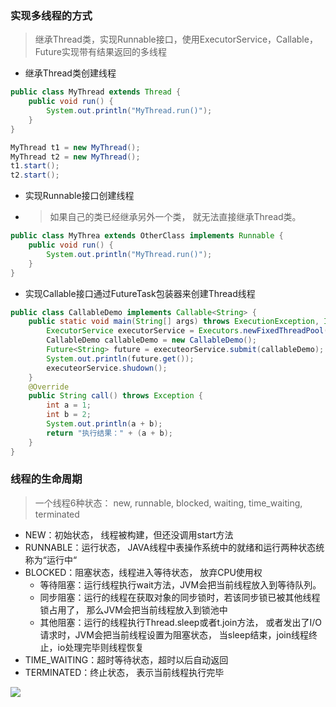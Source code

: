 ### 实现多线程的方式

> 继承Thread类，实现Runnable接口，使用ExecutorService，Callable，Future实现带有结果返回的多线程

* 继承Thread类创建线程

```java
public class MyThread extends Thread {
    public void run() {
        System.out.println("MyThread.run()");
    }
}

MyThread t1 = new MyThread();
MyThread t2 = new MyThread();
t1.start();
t2.start();
```

* 实现Runnable接口创建线程
* > 如果自己的类已经继承另外一个类， 就无法直接继承Thread类。

```java
public class MyThrea extends OtherClass implements Runnable {
    public void run() {
        System.out.println("MyThread.run()");
    }
}
```

* 实现Callable接口通过FutureTask包装器来创建Thread线程

```java
public class CallableDemo implements Callable<String> {
    public static void main(String[] args) throws ExecutionException, InterruptedException {
        ExecutorService executorService = Executors.newFixedThreadPool(1);
        CallableDemo callableDemo = new CallableDemo();
        Future<String> future = executeorService.submit(callableDemo);
        System.out.println(future.get());
        executeorService.shudown();
    }
    @Override
    public String call() throws Exception {
        int a = 1;
        int b = 2;
        System.out.println(a + b);
        return "执行结果：" + (a + b); 
    }
}
```

### 线程的生命周期

> 一个线程6种状态： new, runnable, blocked, waiting, time\_waiting, terminated

* NEW：初始状态， 线程被构建，但还没调用start方法
* RUNNABLE：运行状态， JAVA线程中表操作系统中的就绪和运行两种状态统称为“运行中“
* BLOCKED：阻塞状态，线程进入等待状态， 放弃CPU使用权
  * 等待阻塞：运行线程执行wait方法，JVM会把当前线程放入到等待队列。
  * 同步阻塞：运行的线程在获取对象的同步锁时，若该同步锁已被其他线程锁占用了， 那么JVM会把当前线程放入到锁池中
  * 其他阻塞：运行的线程执行Thread.sleep或者t.join方法， 或者发出了I/O请求时，JVM会把当前线程设置为阻塞状态， 当sleep结束，join线程终止，io处理完毕则线程恢复
* TIME\_WAITING：超时等待状态，超时以后自动返回
* TERMINATED：终止状态， 表示当前线程执行完毕

![](/assets/thread-life-cycle.png)



